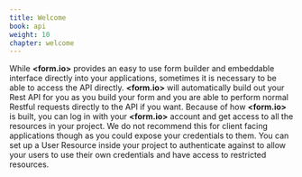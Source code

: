```yaml
---
title: Welcome
book: api
weight: 10
chapter: welcome
---
```

While **&lt;<span class="text-primary">form</span>.<span class="text-secondary">io</span>&gt;** provides an easy to use form builder and embeddable interface directly into your applications, sometimes it is necessary to be able to access the API directly. **&lt;<span class="text-primary">form</span>.<span class="text-secondary">io</span>&gt;** will automatically build out your Rest API for you as you build your form and you are able to perform normal Restful requests directly to the API if you want. Because of how **&lt;<span class="text-primary">form</span>.<span class="text-secondary">io</span>&gt;** is built, you can log in with your **&lt;<span class="text-primary">form</span>.<span class="text-secondary">io</span>&gt;** account and get access to all the resources in your project. We do not recommend this for client facing applications though as you could expose your credentials to them. You can set up a User Resource inside your project to authenticate against to allow your users to use their own credentials and have access to restricted resources.
